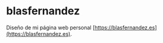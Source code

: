 # blasfernandez

Diseño de mi página web personal [https://blasfernandez.es](https://blasfernandez.es).
